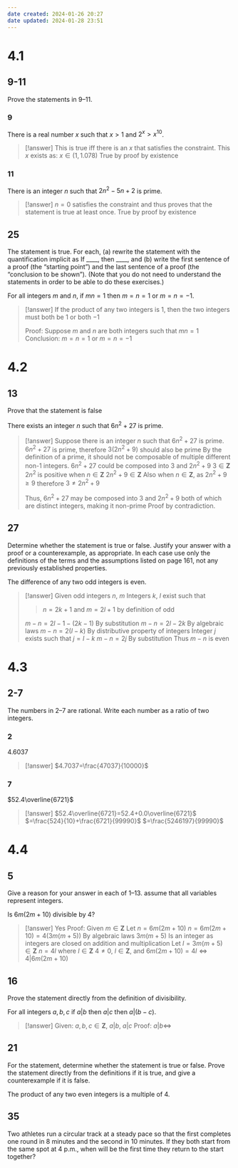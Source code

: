 ```yaml
---
date created: 2024-01-26 20:27
date updated: 2024-01-28 23:51
---
```


# 4.1

## 9-11

Prove the statements in 9–11.

### 9

There is a real number $x$ such that $x>1$ and $2^x>x^{10}$.

> [!answer]
> This is true iff there is an $x$ that satisfies the constraint.
> This $x$ exists as:
> $x\in(1,1.078)$
> True by proof by existence

### 11

There is an integer $n$ such that $2n^2-5n+2$ is prime.

> [!answer]
> $n=0$ satisfies the constraint and thus proves that the statement is true at least once.
> True by proof by existence

## 25

The statement is true. For each, (a) rewrite the statement with the quantification implicit as If \_\_\_\_, then \_\_\_\_, and (b) write the first sentence of a proof (the “starting point”) and the last sentence of a proof (the “conclusion to be shown”).
(Note that you do not need to understand the statements in order to be able to do these exercises.)

For all integers $m$ and $n$, if $mn=1$ then $m=n=1$  or $m=n=-1$.

> [!answer]
> If the product of any two integers is 1, then the two integers must both be $1$ or both $-1$
> 
> Proof:
> Suppose $m$ and $n$ are both integers such that $mn=1$
> Conclusion:
> $m=n=1$ or $m=n=-1$

# 4.2

## 13

Prove that the statement is false

There exists an integer $n$ such that $6n^2+27$ is prime.

> [!answer]
> Suppose there is an integer $n$ such that $6n^2+27$ is prime.
> $6n^2+27$ is prime,
> therefore $3(2n^2+9)$ should also be prime
> By the definition of a prime, it should not be composable of multiple different non-1 integers.
> $6n^2+27$ could be composed into $3$ and $2n^2+9$
> $3\in\mathbf Z$
> $2n^2$ is positive when $n\in\mathbf Z$
> $2n^2+9\in\mathbf Z$
> Also when $n\in\mathbf Z$, as $2n^2+9\ge 9$ therefore $3\ne2n^2+9$
> 
> Thus, $6n^2+27$ may be composed into $3$ and $2n^2+9$ both of which are distinct integers, making it non-prime
> Proof by contradiction.

## 27

Determine whether the statement is true or false. Justify your answer with a proof or a counterexample, as appropriate. In each case use only the definitions of the terms and the assumptions listed on page 161, not any previously established properties.

The difference of any two odd integers is even.

> [!answer]
> Given odd integers $n$, $m$
> Integers $k$, $l$ exist such that
>> $n=2k+1$ and $m=2l+1$ by definition of odd
>
> $m-n=2l-1-(2k-1)$ By substitution
> $m-n=2l-2k$ By algebraic laws
> $m-n=2(l-k)$ By distributive property of integers
> Integer $j$ exists such that $j=l-k$
> $m-n=2j$ By substitution
> Thus $m-n$ is even

# 4.3

## 2-7

The numbers in 2–7 are rational. Write each number as a ratio of two integers.

### 2

$4.6037$

> [!answer]
> $4.7037=\frac{47037}{10000}$

### 7

$52.4\overline{6721}$

> [!answer]
> $52.4\overline{6721}=52.4+0.0\overline{6721}$
> $=\frac{524}{10}+\frac{6721}{99990}$
> $=\frac{5246197}{99990}$

# 4.4

## 5

Give a reason for your answer in each of 1–13. assume that all variables represent integers.

Is $6m(2m+10)$ divisible by $4$?

> [!answer]
> Yes
> Proof:
> Given $m\in\mathbf Z$
> Let $n=6m(2m+10)$
> $n=6m(2m+10)=4(3m(m+5))$ By algebraic laws
> $3m(m+5)$ Is an integer as integers are closed on addition and multiplication
> Let $l=3m(m+5)\in\mathbf Z$
> $n=4l$ where $l\in\mathbf Z$
> $4\ne 0$, $l\in\mathbf Z$, and $6m(2m+10)=4l\iff4|6m(2m+10)$

## 16

Prove the statement directly from the definition of divisibility.

For all integers $a,b,c$ if $a|b$ then $a|c$ then $a|(b-c)$.

> [!answer]
> Given: $a,b,c\in\mathbf Z$, $a|b$, $a|c$
> Proof:
> $a|b\iff$

## 21

For the statement, determine whether the statement is true or false. Prove the statement directly from the definitions if it is true, and give a counterexample if it is false.

The product of any two even integers is a multiple of $4$.

## 35

Two athletes run a circular track at a steady pace so that the first completes one round in 8 minutes and the second in 10 minutes. If they both start from the same spot at 4 p.m., when will be the first time they return to the start together?
